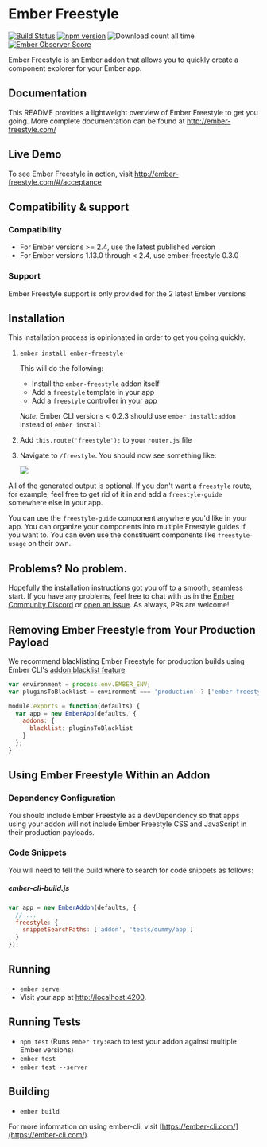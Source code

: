 # Ember Freestyle

[![Build Status](https://travis-ci.org/chrislopresto/ember-freestyle.svg?branch=master)](https://travis-ci.org/chrislopresto/ember-freestyle)
[![npm version](https://badge.fury.io/js/ember-freestyle.svg)](https://badge.fury.io/js/ember-freestyle)
![Download count all time](https://img.shields.io/npm/dt/ember-freestyle.svg)
[![Ember Observer Score](http://emberobserver.com/badges/ember-freestyle.svg)](http://emberobserver.com/addons/ember-freestyle)

Ember Freestyle is an Ember addon that allows you to quickly create a component explorer for your Ember app.

## Documentation

This README provides a lightweight overview of Ember Freestyle to get you going. More complete documentation can be found at http://ember-freestyle.com/

## Live Demo

To see Ember Freestyle in action, visit http://ember-freestyle.com/#/acceptance

## Compatibility & support

### Compatibility

- For Ember versions >= 2.4, use the latest published version
- For Ember versions 1.13.0 through < 2.4, use ember-freestyle 0.3.0

### Support

Ember Freestyle support is only provided for the 2 latest Ember versions

## Installation

This installation process is opinionated in order to get you going quickly.

1. `ember install ember-freestyle`

    This will do the following:

    - Install the `ember-freestyle` addon itself
    - Add a `freestyle` template in your app
    - Add a `freestyle` controller in your app

    *Note:* Ember CLI versions < 0.2.3 should use `ember install:addon` instead of `ember install`

1. Add `this.route('freestyle');` to your `router.js` file
1. Navigate to `/freestyle`. You should now see something like:

    ![](doc/freestyle-generated.png)

All of the generated output is optional. If you don't want a `freestyle` route, for example, feel free to get rid of it in and add a `freestyle-guide` somewhere else in your app.

You can use the `freestyle-guide` component anywhere you'd like in your app. You can organize your components into multiple Freestyle guides if you want to. You can even use the constituent components like `freestyle-usage` on their own.

## Problems? No problem.

Hopefully the installation instructions got you off to a smooth, seamless start. If you have any problems, feel free to chat with us in the [Ember Community Discord](https://discordapp.com/invite/zT3asNS) or [open an issue](https://github.com/chrislopresto/ember-freestyle/issues/new). As always, PRs are welcome!

## Removing Ember Freestyle from Your Production Payload

We recommend blacklisting Ember Freestyle for production builds using Ember CLI's [addon blacklist feature](https://ember-cli.com/user-guide/#whitelisting-and-blacklisting-assets).

```javascript
var environment = process.env.EMBER_ENV;
var pluginsToBlacklist = environment === 'production' ? ['ember-freestyle'] : [];

module.exports = function(defaults) {
  var app = new EmberApp(defaults, {
    addons: {
      blacklist: pluginsToBlacklist
    }
  };
}
```

## Using Ember Freestyle Within an Addon

### Dependency Configuration

You should include Ember Freestyle as a devDependency so that apps using your addon will not include
Ember Freestyle CSS and JavaScript in their production payloads.

### Code Snippets

You will need to tell the build where to search for code snippets as follows:

##### ember-cli-build.js

```javascript
var app = new EmberAddon(defaults, {
  // ...
  freestyle: {
    snippetSearchPaths: ['addon', 'tests/dummy/app']
  }
});
```
## Running

* `ember serve`
* Visit your app at [http://localhost:4200](http://localhost:4200).

## Running Tests

* `npm test` (Runs `ember try:each` to test your addon against multiple Ember versions)
* `ember test`
* `ember test --server`

## Building

* `ember build`

For more information on using ember-cli, visit [https://ember-cli.com/](https://ember-cli.com/).

